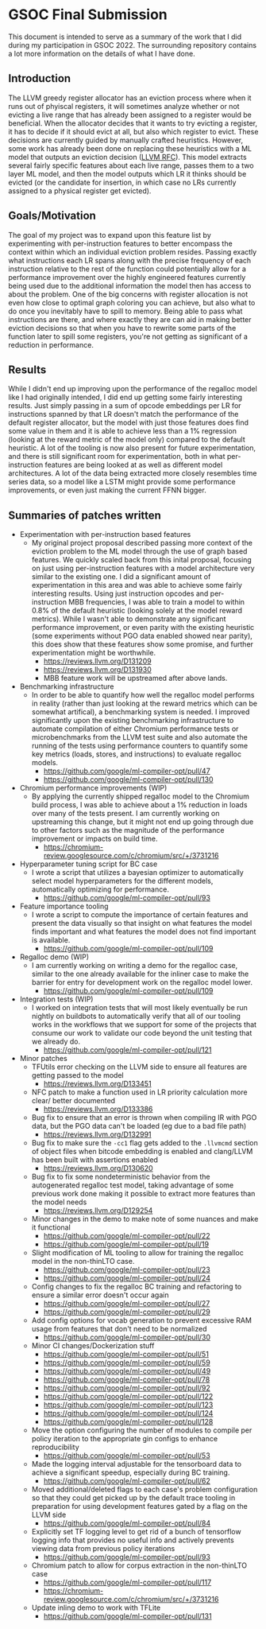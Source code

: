 # GSOC Final Submission

This document is intended to serve as a summary of the work that I did during
my participation in GSOC 2022. The surrounding repository contains a lot more
information on the details of what I have done.

## Introduction

The LLVM greedy register allocator has an eviction process where when it runs
out of phyiscal registers, it will sometimes analyze whether or not evicting
a live range that has already been assigned to a register would be beneficial.
When the allocator decides that it wants to try evicting a register, it has
to decide if it should evict at all, but also which register to evict. These
decisions are currently guided by manually crafted heuristics. However, some
work has already been done on replacing these heuristics with a ML model
that outputs an eviction decision ([LLVM RFC](https://lists.llvm.org/pipermail/llvm-dev/2021-November/153639.html)).
This model extracts several fairly specific features about each live range,
passes them to a two layer ML model, and then the model outputs which LR
it thinks should be evicted (or the candidate for insertion, in which case
no LRs currently assigned to a physical register get evicted).

## Goals/Motivation

The goal of my project was to expand upon this feature list by experimenting
with per-instruction features to better encompass the context within which an
individual eviction problem resides. Passing exactly what instructions each LR
spans along with the precise frequency of each instruction relative to the rest
of the function could potentially allow for a performance improvement over the
highly engineered features currently being used due to the additional information
the model then has access to about the problem. One of the big concerns with
register allocation is not even how close to optimal graph coloring you can
achieve, but also what to do once you inevitably have to spill to memory.
Being able to pass what instructions are there, and where exactly they are can
aid in making better eviction decisions so that when you have to rewrite
some parts of the function later to spill some registers, you're not getting
as significant of a reduction in performance.

## Results

While I didn't end up improving upon the performance of the regalloc model
like I had originally intended, I did end up getting some fairly interesting
results. Just simply passing in a sum of opcode embeddings per LR for instructions
spanned by that LR doesn't match the performance of the default register
allocator, but the model with just those features does find some value in them
and it is able to achieve less than a 1% regression (looking at the reward metric
of the model only) compared to the default heuristic. A lot of the tooling is
now also present for future experimentation, and there is still significant
room for experimentation, both in what per-instruction features are being
looked at as well as different model architectures. A lot of the data being
extracted more closely resembles time series data, so a model like a LSTM
might provide some performance improvements, or even just making the current
FFNN bigger.

## Summaries of patches written

* Experimentation with per-instruction based features
  * My original project proposal described passing more context of the eviction
  problem to the ML model through the use of graph based features. We quickly
  scaled back from this inital proposal, focusing on just using per-instruction
  features with a model architecture very similar to the existing one. I did a
  significant amount of experimentation in this area and was able to achieve
  some fairly interesting results. Using just instruction opcodes and
  per-instruction MBB frequencies, I was able to train a model to within 0.8%
  of the default heuristic (looking solely at the model reward metrics). While
  I wasn't able to demonstrate any significant performance improvement, or even
  parity with the existing heuristic (some experiments without PGO data enabled
  showed near parity), this does show that these features show some promise,
  and further experimentation might be worthwhile.
    * https://reviews.llvm.org/D131209
    * https://reviews.llvm.org/D131930
    * MBB feature work will be upstreamed after above lands.
* Benchmarking infrastructure
  * In order to be able to quantify how well the regalloc model performs in
  reality (rather than just looking at the reward metrics which can be somewhat
  artifical), a benchmarking system is needed. I improved significantly upon
  the existing benchmarking infrastructure to automate compilation of either
  Chromium performance tests or microbenchmarks from the LLVM test suite and
  also automate the running of the tests using performance counters to quantify
  some key metrics (loads, stores, and instructions) to evaluate regalloc models.
    * https://github.com/google/ml-compiler-opt/pull/47
    * https://github.com/google/ml-compiler-opt/pull/130
* Chromium performance improvements (WIP)
  * By applying the currently shipped regalloc model to the Chromium build
  process, I was able to achieve about a 1% reduction in loads over many of
  the tests present. I am currently working on upstreaming this change, but
  it might not end up going through due to other factors such as the magnitude
  of the performance improvement or impacts on build time.
    * https://chromium-review.googlesource.com/c/chromium/src/+/3731216
* Hyperparameter tuning script for BC case
  * I wrote a script that utilizes a bayesian optimizer to automatically select
  model hyperparameters for the different models, automatically optimizing for
  performance.
    * https://github.com/google/ml-compiler-opt/pull/93
* Feature importance tooling
  * I wrote a script to compute the importance of certain features and present
  the data visually so that insight on what features the model finds important
  and what features the model does not find important is available.
    * https://github.com/google/ml-compiler-opt/pull/109
* Regalloc demo (WIP)
  * I am currently working on writing a demo for the regalloc case, similar to
  the one already available for the inliner case to make the barrier for entry
  for development work on the regalloc model lower.
    * https://github.com/google/ml-compiler-opt/pull/109
* Integration tests (WIP)
  * I worked on integration tests that will most likely eventually be run nightly
  on buildbots to automatically verify that all of our tooling works in the
  workflows that we support for some of the projects that consume our work to
  validate our code beyond the unit testing that we already do.
    * https://github.com/google/ml-compiler-opt/pull/121
* Minor patches
  * TFUtils error checking on the LLVM side to ensure all features are getting
  passed to the model
    * https://reviews.llvm.org/D133451
  * NFC patch to make a function used in LR priority calculation more clear/
  better documented
    * https://reviews.llvm.org/D133386
  * Bug fix to ensure that an error is thrown when compiling IR with PGO data,
  but the PGO data can't be loaded (eg due to a bad file path)
    * https://reviews.llvm.org/D132991
  * Bug fix to make sure the `-cc1` flag gets added to the `.llvmcmd` section
  of object files when bitcode embedding is enabled and clang/LLVM has been
  built with assertions enabled
    * https://reviews.llvm.org/D130620
  * Bug fix to fix some nondeterministic behavior from the autogenerated
  regalloc test model, taking advantage of some previous work done making it
  possible to extract more features than the model needs
    * https://reviews.llvm.org/D129254
  * Minor changes in the demo to make note of some nuances and make it
  functional
    * https://github.com/google/ml-compiler-opt/pull/22
    * https://github.com/google/ml-compiler-opt/pull/19
  * Slight modification of ML tooling to allow for training the regalloc
  model in the non-thinLTO case.
    * https://github.com/google/ml-compiler-opt/pull/23
    * https://github.com/google/ml-compiler-opt/pull/24
  * Config changes to fix the regalloc BC training and refactoring to
  ensure a similar error doesn't occur again
    * https://github.com/google/ml-compiler-opt/pull/27
    * https://github.com/google/ml-compiler-opt/pull/29
  * Add config options for vocab generation to prevent excessive RAM usage
  from features that don't need to be normalized
    * https://github.com/google/ml-compiler-opt/pull/30
  * Minor CI changes/Dockerization stuff
    * https://github.com/google/ml-compiler-opt/pull/51
    * https://github.com/google/ml-compiler-opt/pull/59
    * https://github.com/google/ml-compiler-opt/pull/49
    * https://github.com/google/ml-compiler-opt/pull/78
    * https://github.com/google/ml-compiler-opt/pull/92
    * https://github.com/google/ml-compiler-opt/pull/122
    * https://github.com/google/ml-compiler-opt/pull/123
    * https://github.com/google/ml-compiler-opt/pull/124
    * https://github.com/google/ml-compiler-opt/pull/128
  * Move the option configuring the number of modules to compile per policy
  iteration to the appropriate gin configs to enhance reproducibility
    * https://github.com/google/ml-compiler-opt/pull/53
  * Made the logging interval adjustable for the tensorboard data to achieve
  a significant speedup, especially during BC training.
    * https://github.com/google/ml-compiler-opt/pull/62
  * Moved additional/deleted flags to each case's problem configuration so
  that they could get picked up by the default trace tooling in preparation
  for using development features gated by a flag on the LLVM side
    * https://github.com/google/ml-compiler-opt/pull/84
  * Explicitly set TF logging level to get rid of a bunch of tensorflow
  logging info that provides no useful info and actively prevents viewing
  data from previous policy iterations
    * https://github.com/google/ml-compiler-opt/pull/93
  * Chromium patch to allow for corpus extraction in the non-thinLTO case
    * https://github.com/google/ml-compiler-opt/pull/117
    * https://chromium-review.googlesource.com/c/chromium/src/+/3731216
  * Update inling demo to work with TFLite
    * https://github.com/google/ml-compiler-opt/pull/131